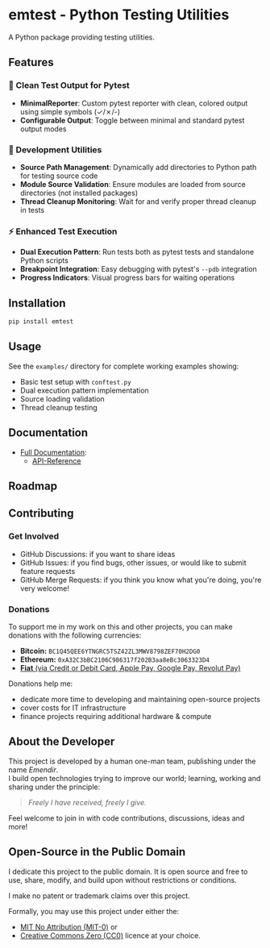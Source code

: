 # emtest - Python Testing Utilities

A Python package providing testing utilities.

## Features

### 🎨 Clean Test Output for Pytest
- **MinimalReporter**: Custom pytest reporter with clean, colored output using simple symbols (✓/✗/-)
- **Configurable Output**: Toggle between minimal and standard pytest output modes

### 🔧 Development Utilities  
- **Source Path Management**: Dynamically add directories to Python path for testing source code
- **Module Source Validation**: Ensure modules are loaded from source directories (not installed packages)
- **Thread Cleanup Monitoring**: Wait for and verify proper thread cleanup in tests

### ⚡ Enhanced Test Execution
- **Dual Execution Pattern**: Run tests both as pytest tests and standalone Python scripts
- **Breakpoint Integration**: Easy debugging with pytest's `--pdb` integration
- **Progress Indicators**: Visual progress bars for waiting operations

## Installation

```sh
pip install emtest
```

## Usage

See the `examples/` directory for complete working examples showing:
- Basic test setup with `conftest.py`
- Dual execution pattern implementation
- Source loading validation
- Thread cleanup testing


## Documentation

- [Full Documentation](docs/README.md):
  - [API-Reference](docs/API-Reference/README.html)

## Roadmap

## Contributing

### Get Involved

- GitHub Discussions: if you want to share ideas
- GitHub Issues: if you find bugs, other issues, or would like to submit feature requests
- GitHub Merge Requests: if you think you know what you're doing, you're very welcome!

### Donations

To support me in my work on this and other projects, you can make donations with the following currencies:

- **Bitcoin:** `BC1Q45QEE6YTNGRC5TSZ42ZL3MWV8798ZEF70H2DG0`
- **Ethereum:** `0xA32C3bBC2106C986317f202B3aa8eBc3063323D4`
- [**Fiat** (via Credit or Debit Card, Apple Pay, Google Pay, Revolut Pay)](https://checkout.revolut.com/pay/4e4d24de-26cf-4e7d-9e84-ede89ec67f32)

Donations help me:
- dedicate more time to developing and maintaining open-source projects
- cover costs for IT infrastructure
- finance projects requiring additional hardware & compute

## About the Developer

This project is developed by a human one-man team, publishing under the name _Emendir_.  
I build open technologies trying to improve our world;
learning, working and sharing under the principle:

> _Freely I have received, freely I give._

Feel welcome to join in with code contributions, discussions, ideas and more!

## Open-Source in the Public Domain

I dedicate this project to the public domain.
It is open source and free to use, share, modify, and build upon without restrictions or conditions.

I make no patent or trademark claims over this project.  

Formally, you may use this project under either the: 
- [MIT No Attribution (MIT-0)](https://choosealicense.com/licenses/mit-0/) or
- [Creative Commons Zero (CC0)](https://choosealicense.com/licenses/cc0-1.0/)
licence at your choice.  


